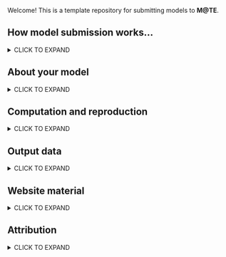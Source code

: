 Welcome! This is a template repository for submitting models to **M@TE**. 

How model submission works...
-----

<details><summary>CLICK TO EXPAND</summary>
<p>


* __fork this template__ and rename using this convention: `creatorname_year_keyword` (e.g. `corcho_2022_collision`)
* populate this document (`Readme.md`) with as much information as you can
  * information is recorded in Tables and Tags
* submit a pull request to merge this model into M@TE

> **Note**
> The Wiki provides further information on submission. 
> Create a Github Issue if you have problems or questions. 

  
</p>
</details>

About your model
-----

<details><summary>CLICK TO EXPAND</summary>
<p>

**Metadata fields**

Field | Value | Notes
--- | --- | ---
**Title** | _A brief title for your model_ | ...
**Abstract** | _An abstract for your model (preferrably plain language)_ | 
**Keywords** | _keyword 1_ (add more rows) | 
**Field of research (FOR)** | FOR #1 | see <https://vocabs.ardc.edu.au/viewById/316>


**Tags**

- [ ] published study
- [ ] commmunity benchmark
- [ ] reproduction of published model
- [ ] missing data model (needs rebuilding by community)


</p>
</details>


Computation and reproduction
-----

<details><summary>CLICK TO EXPAND</summary>
<p>

**Metadata fields**


The following fields provide information and references for sources and processes that were used to create the dataset and an audit trail for modifications to the original data.  Provide web references, DOIs, Github links, etc. on any of the components that went into the generation of the dataset. Please provide versioning wherever possible or relevant. Examples may include: software packages, programs of work, input datasets.


Field | Value | Notes
--- | --- | ---
software framework | | 
software version |  |
source code link |  | 
 input datasets |  | 
additional notes | E.g., This product was generated by XX method as described by XX et al. (yyyy) <paper doi>. Further details and code for the method are available in the Github/code repository XX....This product is derived from dataset XX (dataset doi or link to details). The method is detailed in .... and uses inputs X (link), Y (link), Z (link) to produce this published product. | ..


**Tags**

- [ ] this submission includes input files
- [ ] this submission includes postprocessing files
- [ ] this submission includes a software container (i.e. docker image or dockerfile)

Please add any addition files relate to computation and reproduction to the `model_reproduction` folder

</p>
</details>




Output data
-----

<details><summary>CLICK TO EXPAND</summary>
<p>


**Tags**

- [ ] we are submitting model output data


> **Note**
> If the above box is ticked, the M@TE team will contact you with details for uploading data. Please fill out the metadata fields below. 
  
**Metadata fields**

Field | Value | Notes
--- | --- | ---
**Dataset format** | File format used for this dataset.
e.g., NetCDF4, CSV, GeoTIFF, etc. | ---
**Local NCI file path** | --- | ---
**DOI (NCI Internal Field)** | --- | ---





**Local NCI file path**
**DOI (NCI Internal Field)**


</p>
</details>


Website material
-----

<details><summary>CLICK TO EXPAND</summary>
<p>

Please add files and additional information in the `model_reproduction` folder, and describe these using the following table:



</p>
</details>



Attribution
-----
<details><summary>CLICK TO EXPAND</summary>
<p>

**Associated publication**
Please add bib entries for any associated publication to `CITATIONS.bib`

> **Note**
> A bib entry is simple a block o plain text, you can get cipt this from the `cite` tool in Google Scholar, or from many journal webpages 

**Funder(s)**

**Author(s)**

**Licence**

We encourage model creators to issue a single licence that will cover all material sumbitted to M@TE.

We recommend a creative commons license, and you can use the following website to choose from a range of options <Chttps://creativecommons.org/choose/>

<a rel="license" href="http://creativecommons.org/licenses/by/4.0/"><img alt="Creative Commons License" style="border-width:0" src="https://i.creativecommons.org/l/by/4.0/88x31.png" /></a><br />This work is licensed under a <a rel="license" href="http://creativecommons.org/licenses/by/4.0/">Creative Commons Attribution 4.0 International License</a>.

</p>
</details>






